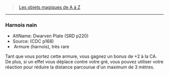 ﻿> [Les objets magiques de A à Z](hd_magicitems_az_les_objets_magiques_de_a_a_z.md)

---

### Harnois nain

- AltName: Dwarven Plate (SRD p220)
- Source: (CDC p168)
-  Armure (harnois), très rare

Tant que vous portez cette armure, vous gagnez un bonus de +2 à la CA. De plus, si un effet vous déplace contre votre gré, vous pouvez utiliser votre réaction pour réduire la distance parcourue d'un maximum de 3 mètres.


